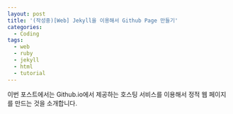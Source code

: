 ```yaml
---
layout: post
title: '(작성중)[Web] Jekyll을 이용해서 Github Page 만들기'
categories:
  - Coding
tags:
  - web
  - ruby
  - jekyll
  - html
  - tutorial
---
```


이번 포스트에서는 Github.io에서 제공하는 호스팅 서비스를 이용해서 정적 웹 페이지를 만드는 것을 소개합니다.